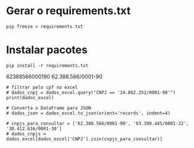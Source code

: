 # Gerar o requirements.txt 
    pip freeze > requirements.txt

# Instalar pacotes 
    pip install -r requirements.txt


62388566000190
62.388.566/0001-90


    # filtrar pelo cpf no excel
    # dados_cnpj = dados_excel.query("CNPJ == '24.862.252/0001-98'")
    print(dados_excel)

    # Converta o DataFrame para JSON
    # dados_json = dados_excel.to_json(orient='records', indent=4)

    # cnpjs_para_consultar = ['62.388.566/0001-90', '03.380.445/0001-32', '30.412.616/0001-30']
    # dados_cnpjs = dados_excel[dados_excel['CNPJ'].isin(cnpjs_para_consultar)]